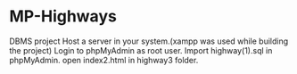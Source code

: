 # MP-Highways
DBMS project
Host a server in your system.(xampp was used while building the project)
Login to phpMyAdmin as root user.
Import highway(1).sql in phpMyAdmin.
open index2.html in highway3 folder.



